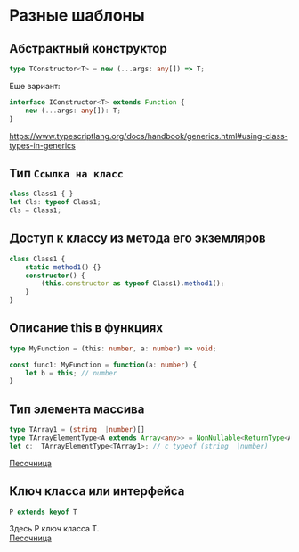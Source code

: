 Разные шаблоны
==============

Абстрактный конструктор
-----------------------

```typescript
type TConstructor<T> = new (...args: any[]) => T;
```

Еще вариант:

```typescript
interface IConstructor<T> extends Function {
	new (...args: any[]): T;
}
```

https://www.typescriptlang.org/docs/handbook/generics.html#using-class-types-in-generics

Тип `Ссылка на класс`
---------------------

```typescript
class Class1 { }
let Cls: typeof Class1;
Cls = Class1;
```

Доступ к классу из метода его экземляров
----------------------------------------

```typescript
class Class1 {
    static method1() {}
    constructor() {
        (this.constructor as typeof Class1).method1();
    }
}
```

Описание this в функциях
------------------------

```typescript
type MyFunction = (this: number, a: number) => void;

const func1: MyFunction = function(a: number) {
    let b = this; // number
}
```

Тип элемента массива
--------------------

```typescript
type TArray1 = (string  |number)[]
type TArrayElementType<A extends Array<any>> = NonNullable<ReturnType<A['pop']>>;
let c:  TArrayElementType<TArray1>; // c typeof (string  |number)
```
[Песочница][TArrayElementType]

Ключ класса или интерфейса
----------------------------

```typescript
P extends keyof T
```

Здесь P ключ класса T.  
[Песочница][extends-keyof]


[extends-keyof]: https://www.typescriptlang.org/play/index.html?ssl=13&ssc=19&pln=13&pc=36#code/C4TwDgpgBAysCuATCA7YUC8UDeAoKUKAhgLYQBcUAzsAE4CWKA5gNz5RFMWHwkBGEWmwIALIlRgBjIrUp8A9vIA2EIijYBfNrknyUNagmRoqlOElTAA2gF1MUK+2yFS3AEQAJGbRBuANBxclACMAOwBYhLSslB08NAafk4uZJRuAEp6-oHcYRHiUjKUAGZESlQJSQTOxKlQnoIk9HoQ2Zy5AGz5UUVQpeUJuDbaxfAoksDNKFBcwABCIAA8ACoBAApQEAAewKiIVFAA1hAg8sVQywB8ABQk8shKlMu2AWC08mCUawEAbmXxTysaxsAEonlAAD48JRKHDsAi0CAIWjTO4PAB0xXoSl2tGu9F2JEwlygBIgJCsbw+dgwtKgfyU8RBVgADHYIVCUPAYbgNLgdHoDIiqNz0FhZgtrjQLCYAm52tk3GE3CDcAB6NVQACitHeMQAgrQmLxLFAzrFwNAAORK0JuK2kg4oeTocRUehMYh8FSxeRQMAyVy4s3nUCQKBWrn8QRW9H8gX6V3O4AiQTpCAinH2CUgKVGSxUOWRQq0RVxVqqjXa3XyA1Gk1oEMW8M28v2x2EF0cKjuz1Eb3QYB+gO0IOCJth60KZSqFCx+O6RNQEBI-XJ1O0dOZsUzJGS6XGYCF+q1Vpyry63yVzWABBAoIAhEEAwiD3qCPwBsIIBWECggCYQQCCIIBFECgQB+EEAARBAAYQb9AA4QQBuEEAGRBAF4QQA+ECAA


[TArrayElementType]: http://www.typescriptlang.org/play/index.html?ssl=6&ssc=36&pln=1&pc=1#code/FAFwngDgpgBAKgQQE5IIZgIwwLwwBQDOISAlgHYDmAPmQK4C2ARlEgJQDaAusKJLIinQBRADZR6UMiDh8APAhhQAHiEkATAjGRows1GTAA+QzhgA5APZkztESNSMxsgEpQQtJGRnR57AOQQFhB+nMYA3DxiIDAAxgBcMPDawmISUt5QsgI6GIZhQA







